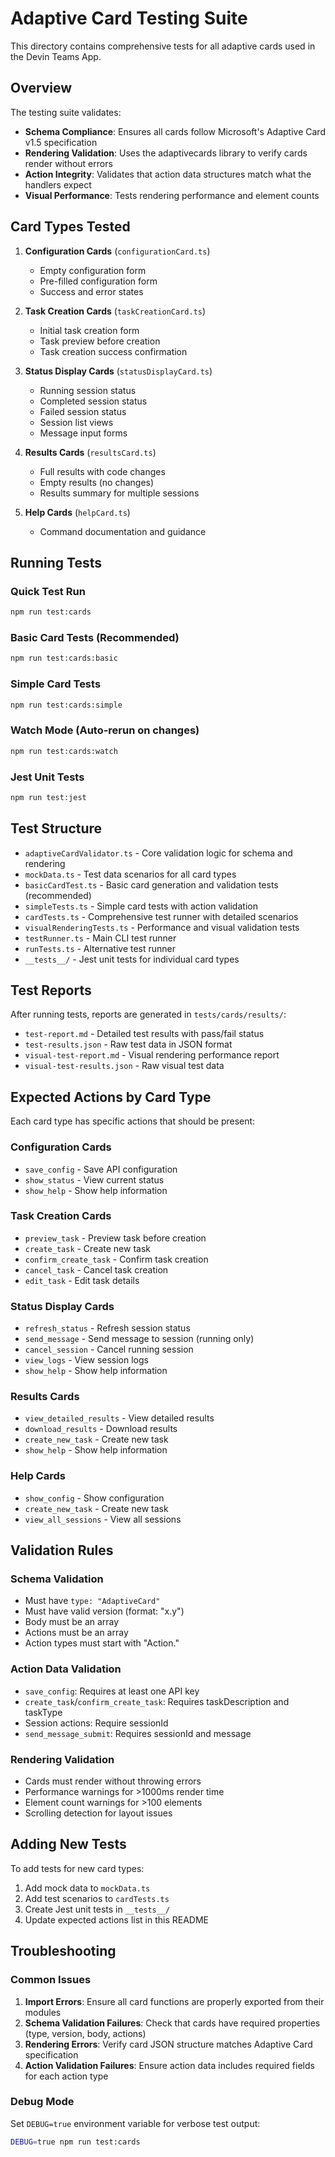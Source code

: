 # Adaptive Card Testing Suite

This directory contains comprehensive tests for all adaptive cards used in the Devin Teams App.

## Overview

The testing suite validates:
- **Schema Compliance**: Ensures all cards follow Microsoft's Adaptive Card v1.5 specification
- **Rendering Validation**: Uses the adaptivecards library to verify cards render without errors
- **Action Integrity**: Validates that action data structures match what the handlers expect
- **Visual Performance**: Tests rendering performance and element counts

## Card Types Tested

1. **Configuration Cards** (`configurationCard.ts`)
   - Empty configuration form
   - Pre-filled configuration form
   - Success and error states

2. **Task Creation Cards** (`taskCreationCard.ts`)
   - Initial task creation form
   - Task preview before creation
   - Task creation success confirmation

3. **Status Display Cards** (`statusDisplayCard.ts`)
   - Running session status
   - Completed session status
   - Failed session status
   - Session list views
   - Message input forms

4. **Results Cards** (`resultsCard.ts`)
   - Full results with code changes
   - Empty results (no changes)
   - Results summary for multiple sessions

5. **Help Cards** (`helpCard.ts`)
   - Command documentation and guidance

## Running Tests

### Quick Test Run
```bash
npm run test:cards
```

### Basic Card Tests (Recommended)
```bash
npm run test:cards:basic
```

### Simple Card Tests
```bash
npm run test:cards:simple
```

### Watch Mode (Auto-rerun on changes)
```bash
npm run test:cards:watch
```

### Jest Unit Tests
```bash
npm run test:jest
```

## Test Structure

- `adaptiveCardValidator.ts` - Core validation logic for schema and rendering
- `mockData.ts` - Test data scenarios for all card types
- `basicCardTest.ts` - Basic card generation and validation tests (recommended)
- `simpleTests.ts` - Simple card tests with action validation
- `cardTests.ts` - Comprehensive test runner with detailed scenarios
- `visualRenderingTests.ts` - Performance and visual validation tests
- `testRunner.ts` - Main CLI test runner
- `runTests.ts` - Alternative test runner
- `__tests__/` - Jest unit tests for individual card types

## Test Reports

After running tests, reports are generated in `tests/cards/results/`:

- `test-report.md` - Detailed test results with pass/fail status
- `test-results.json` - Raw test data in JSON format
- `visual-test-report.md` - Visual rendering performance report
- `visual-test-results.json` - Raw visual test data

## Expected Actions by Card Type

Each card type has specific actions that should be present:

### Configuration Cards
- `save_config` - Save API configuration
- `show_status` - View current status
- `show_help` - Show help information

### Task Creation Cards
- `preview_task` - Preview task before creation
- `create_task` - Create new task
- `confirm_create_task` - Confirm task creation
- `cancel_task` - Cancel task creation
- `edit_task` - Edit task details

### Status Display Cards
- `refresh_status` - Refresh session status
- `send_message` - Send message to session (running only)
- `cancel_session` - Cancel running session
- `view_logs` - View session logs
- `show_help` - Show help information

### Results Cards
- `view_detailed_results` - View detailed results
- `download_results` - Download results
- `create_new_task` - Create new task
- `show_help` - Show help information

### Help Cards
- `show_config` - Show configuration
- `create_new_task` - Create new task
- `view_all_sessions` - View all sessions

## Validation Rules

### Schema Validation
- Must have `type: "AdaptiveCard"`
- Must have valid version (format: "x.y")
- Body must be an array
- Actions must be an array
- Action types must start with "Action."

### Action Data Validation
- `save_config`: Requires at least one API key
- `create_task`/`confirm_create_task`: Requires taskDescription and taskType
- Session actions: Require sessionId
- `send_message_submit`: Requires sessionId and message

### Rendering Validation
- Cards must render without throwing errors
- Performance warnings for >1000ms render time
- Element count warnings for >100 elements
- Scrolling detection for layout issues

## Adding New Tests

To add tests for new card types:

1. Add mock data to `mockData.ts`
2. Add test scenarios to `cardTests.ts`
3. Create Jest unit tests in `__tests__/`
4. Update expected actions list in this README

## Troubleshooting

### Common Issues

1. **Import Errors**: Ensure all card functions are properly exported from their modules
2. **Schema Validation Failures**: Check that cards have required properties (type, version, body, actions)
3. **Rendering Errors**: Verify card JSON structure matches Adaptive Card specification
4. **Action Validation Failures**: Ensure action data includes required fields for each action type

### Debug Mode

Set `DEBUG=true` environment variable for verbose test output:
```bash
DEBUG=true npm run test:cards
```
